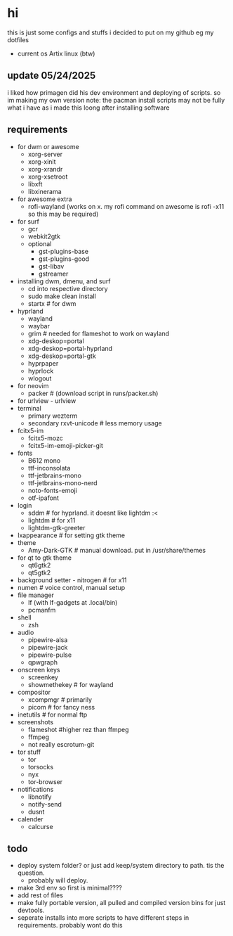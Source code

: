 # hi

this is just some configs and stuffs i decided to put on my github
eg my dotfiles

- current os Artix linux (btw)

## update 05/24/2025

i liked how primagen did his dev environment and deploying of scripts. so im making my own version
note: the pacman install scripts may not be fully what i have as i made this loong after installing software

## requirements

- for dwm or awesome
    - xorg-server
    - xorg-xinit
    - xorg-xrandr
    - xorg-xsetroot
    - libxft
    - libxinerama
- for awesome extra
    - rofi-wayland
    (works on x. my rofi command on awesome is rofi -x11 so this may be required)
- for surf
    - gcr
    - webkit2gtk
    - optional
        - gst-plugins-base
        - gst-plugins-good
        - gst-libav
        - gstreamer
- installing dwm, dmenu, and surf
    - cd into respective directory
    - sudo make clean install
    - startx # for dwm
- hyprland
    - wayland
    - waybar
    - grim # needed for flameshot to work on wayland
    - xdg-deskop=portal
    - xdg-deskop=portal-hyprland
    - xdg-deskop=portal-gtk
    - hyprpaper
    - hyprlock
    - wlogout
- for neovim
    - packer # (download script in runs/packer.sh)
- for urlview - urlview
- terminal
    - primary wezterm
    - secondary rxvt-unicode # less memory usage
- fcitx5-im
    - fcitx5-mozc
    - fcitx5-im-emoji-picker-git
- fonts
    - B612 mono
    - ttf-inconsolata
    - ttf-jetbrains-mono
    - ttf-jetbrains-mono-nerd
    - noto-fonts-emoji
    - otf-ipafont
- login
    - sddm # for hyprland. it doesnt like lightdm :<
    - lightdm # for x11
    - lightdm-gtk-greeter
- lxappearance # for setting gtk theme
- theme
    - Amy-Dark-GTK # manual download. put in /usr/share/themes
- for qt to gtk theme
    - qt6gtk2
    - qt5gtk2
- background setter - nitrogen # for x11
- numen # voice control, manual setup
- file manager
    - lf (with lf-gadgets at .local/bin)
    - pcmanfm
- shell
    - zsh
- audio
    - pipewire-alsa
    - pipewire-jack
    - pipewire-pulse
    - qpwgraph
- onscreen keys
    - screenkey
    - showmethekey # for wayland
- compositor
    - xcompmgr # primarily
    - picom # for fancy ness
- inetutils # for normal ftp
- screenshots
    - flameshot #higher rez than ffmpeg
    - ffmpeg
    - not really escrotum-git
- tor stuff
    - tor
    - torsocks
    - nyx
    - tor-browser
- notifications
    - libnotify
    - notify-send
    - dusnt
- calender
    - calcurse

## todo

- deploy system folder? or just add keep/system directory to path. tis the question.
    - probably will deploy.
- make 3rd env so first is minimal????
- add rest of files
- make fully portable version, all pulled and compiled version bins for just devtools.
- seperate installs into more scripts to have different steps in requirements. probably wont do this
